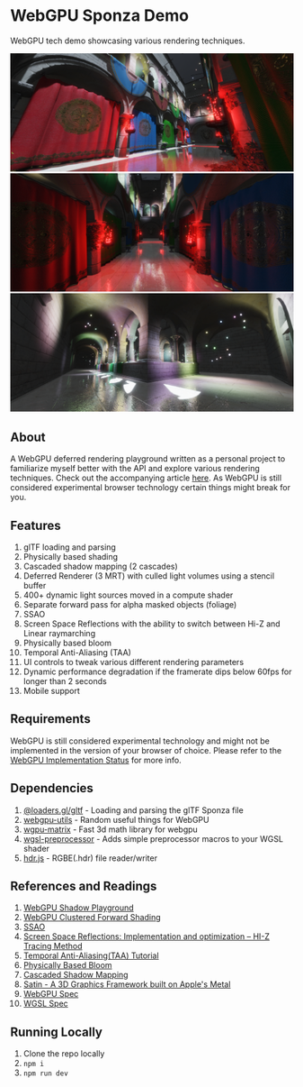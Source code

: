 # WebGPU Sponza Demo

WebGPU tech demo showcasing various rendering techniques.

![Screenshot 1 from the demo](previews/screenshot-0.png)
![Screenshot 2 from the demo](previews/screenshot-1.png)
![Screenshot 3 from the demo](previews/screenshot-2.png)

## About

A WebGPU deferred rendering playground written as a personal project to familiarize myself better with the API and explore various rendering techniques. Check out the accompanying article [here](https://georgi-nikolov.com/blog/webgpu-sponza-frame-analysis#depth-stencil-render-pipeline). As WebGPU is still considered experimental browser technology certain things might break for you.

## Features

1. glTF loading and parsing
2. Physically based shading
3. Cascaded shadow mapping (2 cascades)
4. Deferred Renderer (3 MRT) with culled light volumes using a stencil buffer
5. 400+ dynamic light sources moved in a compute shader
6. Separate forward pass for alpha masked objects (foliage)
7. SSAO
8. Screen Space Reflections with the ability to switch between Hi-Z and Linear raymarching
9. Physically based bloom
10. Temporal Anti-Aliasing (TAA)
11. UI controls to tweak various different rendering parameters
12. Dynamic performance degradation if the framerate dips below 60fps for longer than 2 seconds
13. Mobile support

## Requirements

WebGPU is still considered experimental technology and might not be implemented in the version of your browser of choice. Please refer to the [WebGPU Implementation Status](https://github.com/gpuweb/gpuweb/wiki/Implementation-Status) for more info.

## Dependencies

1. [@loaders.gl/gltf](https://www.npmjs.com/package/@loaders.gl/gltf) - Loading and parsing the glTF Sponza file
2. [webgpu-utils](https://www.npmjs.com/package/webgpu-utils) - Random useful things for WebGPU
3. [wgpu-matrix](https://github.com/greggman/wgpu-matrix) - Fast 3d math library for webgpu
4. [wgsl-preprocessor](https://github.com/toji/wgsl-preprocessor) - Adds simple preprocessor macros to your WGSL shader
5. [hdr.js](https://www.npmjs.com/package/hdr.js) - RGBE(.hdr) file reader/writer

## References and Readings

1. [WebGPU Shadow Playground](https://github.com/toji/webgpu-shadow-playground)
2. [WebGPU Clustered Forward Shading](https://github.com/toji/webgpu-clustered-shading/tree/main)
3. [SSAO](https://alextardif.com/SSAO.html)
4. [Screen Space Reflections: Implementation and optimization – HI-Z Tracing Method](https://sugulee.wordpress.com/2021/01/19/screen-space-reflections-implementation-and-optimization-part-2-hi-z-tracing-method/)
5. [Temporal Anti-Aliasing(TAA) Tutorial](https://sugulee.wordpress.com/2021/06/21/temporal-anti-aliasingtaa-tutorial/)
6. [Physically Based Bloom](https://learnopengl.com/Guest-Articles/2022/Phys.-Based-Bloom)
7. [Cascaded Shadow Mapping](https://learnopengl.com/Guest-Articles/2021/CSM)
8. [Satin - A 3D Graphics Framework built on Apple's Metal](https://github.com/Hi-Rez/Satin)
9. [WebGPU Spec](https://www.w3.org/TR/webgpu/)
10. [WGSL Spec](https://www.w3.org/TR/WGSL/)

## Running Locally

1. Clone the repo locally
2. `npm i`
3. `npm run dev`
